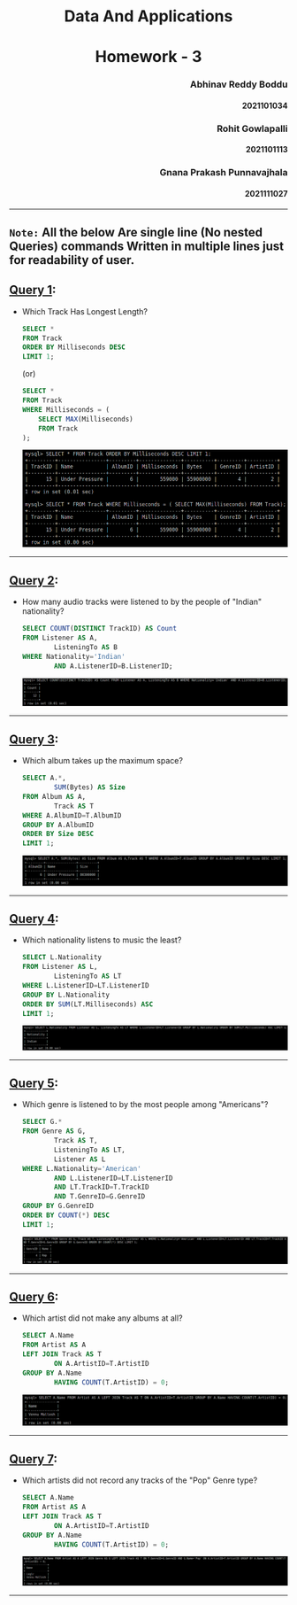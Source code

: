 # <center> Data And Applications
# <center> Homework - 3

### <div style="text-align: right"> Abhinav Reddy Boddu
#### <div style="text-align: right"> 2021101034
### <div style="text-align: right"> Rohit Gowlapalli
#### <div style="text-align: right"> 2021101113
### <div style="text-align: right"> Gnana Prakash Punnavajhala
#### <div style="text-align: right"> 2021111027

<hr>

## `Note:` All the below Are single line (No nested Queries) commands Written in multiple lines just for readability of user.

## <ins>Query 1</ins>:

- Which Track Has Longest Length?

    ```sql
    SELECT * 
    FROM Track 
    ORDER BY Milliseconds DESC 
    LIMIT 1;
    ```
    (or)
    ```sql
    SELECT * 
    FROM Track 
    WHERE Milliseconds = ( 
        SELECT MAX(Milliseconds) 
        FROM Track
    );
    ```

    <img src="Images/1.png"></img>

<hr>

## <ins>Query 2</ins>:

- How many audio tracks were listened to by the people of "Indian" nationality?
    ```sql
    SELECT COUNT(DISTINCT TrackID) AS Count 
    FROM Listener AS A,
        	ListeningTo AS B 
    WHERE Nationality='Indian' 
        	AND A.ListenerID=B.ListenerID;
    ```

    <img src="Images/2.png"></img>

<hr>

## <ins>Query 3</ins>:

- Which album takes up the maximum space?
    ```sql
    SELECT A.*, 
            SUM(Bytes) AS Size 
    FROM Album AS A,
            Track AS T 
    WHERE A.AlbumID=T.AlbumID 
    GROUP BY A.AlbumID 
    ORDER BY Size DESC 
    LIMIT 1;
    ```

    <img src="Images/3.png"></img>

<hr>

## <ins>Query 4</ins>:

- Which nationality listens to music the least?
    ```sql
    SELECT L.Nationality 
    FROM Listener AS L, 
            ListeningTo AS LT 
    WHERE L.ListenerID=LT.ListenerID 
    GROUP BY L.Nationality 
    ORDER BY SUM(LT.Milliseconds) ASC 
    LIMIT 1;
    ```

    <img src="Images/4.png"></img>

<hr>

## <ins>Query 5</ins>:

- Which genre is listened to by the most people among "Americans"?
    ```sql
    SELECT G.* 
    FROM Genre AS G, 
            Track AS T, 
            ListeningTo AS LT, 
            Listener AS L 
    WHERE L.Nationality='American' 
            AND L.ListenerID=LT.ListenerID 
            AND LT.TrackID=T.TrackID 
            AND T.GenreID=G.GenreID 
    GROUP BY G.GenreID 
    ORDER BY COUNT(*) DESC 
    LIMIT 1;
    ```

    <img src="Images/5.png"></img>

<hr>

## <ins>Query 6</ins>:

- Which artist did not make any albums at all?
    ```sql
    SELECT A.Name 
    FROM Artist AS A 
    LEFT JOIN Track AS T 
            ON A.ArtistID=T.ArtistID 
    GROUP BY A.Name 
            HAVING COUNT(T.ArtistID) = 0;
    ```

    <img src="Images/6.png"></img>

<hr>

## <ins>Query 7</ins>:

- Which artists did not record any tracks of the "Pop" Genre type?
    ```sql
    SELECT A.Name 
    FROM Artist AS A 
    LEFT JOIN Track AS T 
            ON A.ArtistID=T.ArtistID 
    GROUP BY A.Name 
            HAVING COUNT(T.ArtistID) = 0;
    ```

    <img src="Images/7.png"></img>

<hr>